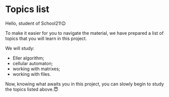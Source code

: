 # Topics list

Hello, student of School21!😉

To make it easier for you to navigate the material, we have prepared a list of topics that you will learn in this project.

We will study:

- Eller algorithm;
- cellular automaton;
- working with matrixes;
- working with files.

Now, knowing what awaits you in this project, you can slowly begin to study the topics listed above.😇
